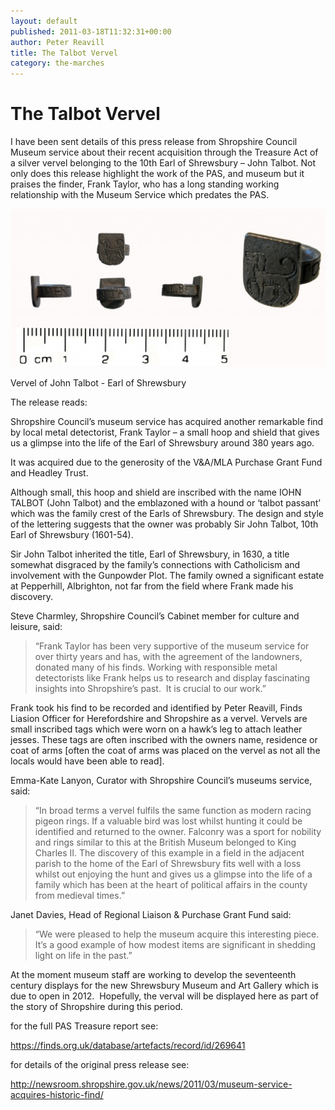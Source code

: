 ```yaml
---
layout: default
published: 2011-03-18T11:32:31+00:00
author: Peter Reavill
title: The Talbot Vervel
category: the-marches
---
```

The Talbot Vervel
=================

I have been sent details of this press release from Shropshire Council Museum service about their recent acquisition through the Treasure Act of  a silver vervel belonging to the 10th Earl of Shrewsbury – John Talbot. Not only does this release highlight the work of the PAS, and museum but it praises the finder, Frank Taylor, who has a long standing working relationship with the Museum Service which predates the PAS.

![Talbot Vervel](/files/2011/03/HESH-3A6AE5-1024x514.jpg)

Vervel of John Talbot - Earl of Shrewsbury

The release reads:

Shropshire Council’s museum service has acquired another remarkable find by local metal detectorist, Frank Taylor – a small hoop and shield that gives us a glimpse into the life of the Earl of Shrewsbury around 380 years ago.

It was acquired due to the generosity of the V&A/MLA Purchase Grant Fund and Headley Trust.

Although small, this hoop and shield are inscribed with the name IOHN TALBOT (John Talbot) and the emblazoned with a hound or ‘talbot passant’ which was the family crest of the Earls of Shrewsbury. The design and style of the lettering suggests that the owner was probably Sir John Talbot, 10th Earl of Shrewsbury (1601-54).

Sir John Talbot inherited the title, Earl of Shrewsbury, in 1630, a title somewhat disgraced by the family’s connections with Catholicism and involvement with the Gunpowder Plot. The family owned a significant estate at Pepperhill, Albrighton, not far from the field where Frank made his discovery.

Steve Charmley, Shropshire Council’s Cabinet member for culture and leisure, said:

> “Frank Taylor has been very supportive of the museum service for over thirty years and has, with the agreement of the landowners, donated many of his finds. Working with responsible metal detectorists like Frank helps us to research and display fascinating insights into Shropshire’s past.  It is crucial to our work.”

Frank took his find to be recorded and identified by Peter Reavill, Finds Liasion Officer for Herefordshire and Shropshire as a vervel. Vervels are small inscribed tags which were worn on a hawk’s leg to attach leather jesses. These tags are often inscribed with the owners name, residence or coat of arms \[often the coat of arms was placed on the vervel as not all the locals would have been able to read\].

Emma-Kate Lanyon, Curator with Shropshire Council’s museums service, said:

> “In broad terms a vervel fulfils the same function as modern racing pigeon rings. If a valuable bird was lost whilst hunting it could be identified and returned to the owner. Falconry was a sport for nobility and rings similar to this at the British Museum belonged to King Charles II. The discovery of this example in a field in the adjacent parish to the home of the Earl of Shrewsbury fits well with a loss whilst out enjoying the hunt and gives us a glimpse into the life of a family which has been at the heart of political affairs in the county from medieval times.”

Janet Davies, Head of Regional Liaison & Purchase Grant Fund said:

> “We were pleased to help the museum acquire this interesting piece. It’s a good example of how modest items are significant in shedding light on life in the past.”

At the moment museum staff are working to develop the seventeenth century displays for the new Shrewsbury Museum and Art Gallery which is due to open in 2012.  Hopefully, the verval will be displayed here as part of the story of Shropshire during this period.

for the full PAS Treasure report see:

https://finds.org.uk/database/artefacts/record/id/269641

for details of the original press release see:

http://newsroom.shropshire.gov.uk/news/2011/03/museum-service-acquires-historic-find/
